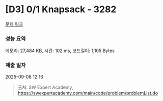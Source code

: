 # [D3] 0/1 Knapsack - 3282 

[문제 링크](https://swexpertacademy.com/main/code/problem/problemDetail.do?contestProbId=AWBJAVpqrzQDFAWr) 

### 성능 요약

메모리: 27,484 KB, 시간: 102 ms, 코드길이: 1,105 Bytes

### 제출 일자

2025-09-08 12:16



> 출처: SW Expert Academy, https://swexpertacademy.com/main/code/problem/problemList.do